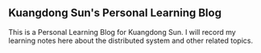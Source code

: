 ## Kuangdong Sun's Personal Learning Blog

This is a Personal Learning Blog for Kuangdong Sun. I will record my learning notes here about the distributed system and other related topics.

